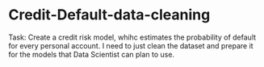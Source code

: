 # Credit-Default-data-cleaning

Task: Create a credit risk model, whihc estimates the probability of default for every personal account.
I need to just clean the dataset and prepare it for the models that Data Scientist can plan to use.

